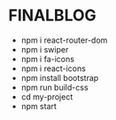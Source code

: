 # FINALBLOG
- npm i react-router-dom
- npm i swiper
- npm i fa-icons
- npm i react-icons
- npm install bootstrap
- npm run build-css
- cd my-project
- npm start

